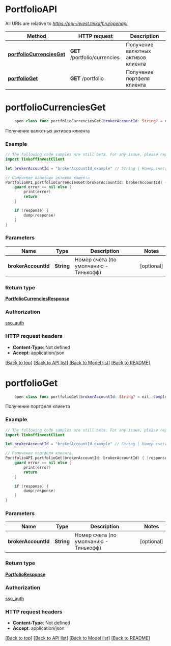# PortfolioAPI

All URIs are relative to *https://api-invest.tinkoff.ru/openapi*

Method | HTTP request | Description
------------- | ------------- | -------------
[**portfolioCurrenciesGet**](PortfolioAPI.md#portfoliocurrenciesget) | **GET** /portfolio/currencies | Получение валютных активов клиента
[**portfolioGet**](PortfolioAPI.md#portfolioget) | **GET** /portfolio | Получение портфеля клиента


# **portfolioCurrenciesGet**
```swift
    open class func portfolioCurrenciesGet(brokerAccountId: String? = nil, completion: @escaping (_ data: PortfolioCurrenciesResponse?, _ error: Error?) -> Void)
```

Получение валютных активов клиента

### Example 
```swift
// The following code samples are still beta. For any issue, please report via http://github.com/OpenAPITools/openapi-generator/issues/new
import TinkoffInvestClient

let brokerAccountId = "brokerAccountId_example" // String | Номер счета (по умолчанию - Тинькофф) (optional)

// Получение валютных активов клиента
PortfolioAPI.portfolioCurrenciesGet(brokerAccountId: brokerAccountId) { (response, error) in
    guard error == nil else {
        print(error)
        return
    }

    if (response) {
        dump(response)
    }
}
```

### Parameters

Name | Type | Description  | Notes
------------- | ------------- | ------------- | -------------
 **brokerAccountId** | **String** | Номер счета (по умолчанию - Тинькофф) | [optional] 

### Return type

[**PortfolioCurrenciesResponse**](PortfolioCurrenciesResponse.md)

### Authorization

[sso_auth](../README.md#sso_auth)

### HTTP request headers

 - **Content-Type**: Not defined
 - **Accept**: application/json

[[Back to top]](#) [[Back to API list]](../README.md#documentation-for-api-endpoints) [[Back to Model list]](../README.md#documentation-for-models) [[Back to README]](../README.md)

# **portfolioGet**
```swift
    open class func portfolioGet(brokerAccountId: String? = nil, completion: @escaping (_ data: PortfolioResponse?, _ error: Error?) -> Void)
```

Получение портфеля клиента

### Example 
```swift
// The following code samples are still beta. For any issue, please report via http://github.com/OpenAPITools/openapi-generator/issues/new
import TinkoffInvestClient

let brokerAccountId = "brokerAccountId_example" // String | Номер счета (по умолчанию - Тинькофф) (optional)

// Получение портфеля клиента
PortfolioAPI.portfolioGet(brokerAccountId: brokerAccountId) { (response, error) in
    guard error == nil else {
        print(error)
        return
    }

    if (response) {
        dump(response)
    }
}
```

### Parameters

Name | Type | Description  | Notes
------------- | ------------- | ------------- | -------------
 **brokerAccountId** | **String** | Номер счета (по умолчанию - Тинькофф) | [optional] 

### Return type

[**PortfolioResponse**](PortfolioResponse.md)

### Authorization

[sso_auth](../README.md#sso_auth)

### HTTP request headers

 - **Content-Type**: Not defined
 - **Accept**: application/json

[[Back to top]](#) [[Back to API list]](../README.md#documentation-for-api-endpoints) [[Back to Model list]](../README.md#documentation-for-models) [[Back to README]](../README.md)

